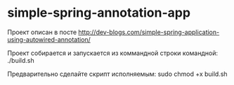 simple-spring-annotation-app
============================
Проект описан в посте http://dev-blogs.com/simple-spring-application-using-autowired-annotation/

Проект собирается и запускается из коммандной строки командной: ./build.sh

Предварительно сделайте скрипт исполняемым: sudo chmod +x build.sh
